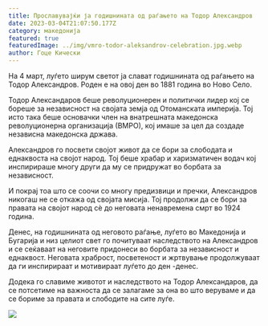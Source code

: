 ```yaml
---
title: Прославувајќи ја годишнината од раѓањето на Тодор Александров
date: 2023-03-04T21:07:50.177Z
category: македонија
featured: true
featuredImage: ../img/vmro-todor-aleksandrov-celebration.jpg.webp
author: Гоце Кически
---
```


На 4 март, луѓето ширум светот ја слават годишнината од раѓањето на Тодор Александров. Роден е на овој ден во 1881 година во Ново Село.

Тодор Александаров беше револуционерен и политички лидер кој се бореше за независност на својата земја од Отоманската империја. Тој исто така беше основачки член на внатрешната македонска револуционерна организација (ВМРО), кој имаше за цел да создаде независна македонска држава.

Александров го посвети својот живот да се бори за слободата и еднаквоста на својот народ. Тој беше храбар и харизматичен водач кој инспирираше многу други да му се придружат во борбата за независност.

И покрај тоа што се соочи со многу предизвици и пречки, Александров никогаш не се откажа од својата мисија. Тој продолжи да се бори за правата на својот народ сè до неговата ненавремена смрт во 1924 година.

Денес, на годишнината од неговото раѓање, луѓето во Македонија и Бугарија и низ целиот свет го почитуваат наследството на Александров и се сеќаваат на неговите придонеси во борбата за независност и еднаквост. Неговата храброст, посветеност и жртвување продолжуваат да ги инспирираат и мотивираат луѓето до ден -денес.

Додека го славиме животот и наследството на Тодор Александаров, да се потсетиме на важноста да се залагаме за она во што веруваме и да се бориме за правата и слободите на сите луѓе.

![](../img/todor-aleksandrov.jpeg.webp)
